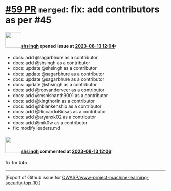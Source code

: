 # [\#59 PR](https://github.com/OWASP/www-project-machine-learning-security-top-10/pull/59) `merged`: fix: add contributors as per #45

#### <img src="https://avatars.githubusercontent.com/u/412800?v=4" width="50">[shsingh](https://github.com/shsingh) opened issue at [2023-08-13 12:04](https://github.com/OWASP/www-project-machine-learning-security-top-10/pull/59):

- docs: add @sagarbhure as a contributor
- docs: add @shsingh as a contributor
- docs: update @shsingh as a contributor
- docs: update @sagarbhure as a contributor
- docs: update @sagarbhure as a contributor
- docs: update @shsingh as a contributor
- docs: add @robvanderveer as a contributor
- docs: add @msnishanth9001 as a contributor
- docs: add @kingthorin as a contributor
- docs: add @hblankenship as a contributor
- docs: add @RiccardoBiosas as a contributor
- docs: add @aryanxk02 as a contributor
- docs: add @mik0w as a contributor
- fix: modify leaders.md


#### <img src="https://avatars.githubusercontent.com/u/412800?v=4" width="50">[shsingh](https://github.com/shsingh) commented at [2023-08-13 12:06](https://github.com/OWASP/www-project-machine-learning-security-top-10/pull/59#issuecomment-1676339430):

fix for #45


-------------------------------------------------------------------------------



[Export of Github issue for [OWASP/www-project-machine-learning-security-top-10](https://github.com/OWASP/www-project-machine-learning-security-top-10).]
